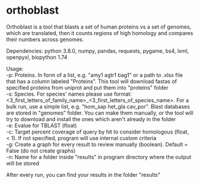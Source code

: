 # orthoblast
Orthoblast is a tool that blasts a set of human proteins vs a set of genomes, which are translated, then it counts regions of high homology and compares their numbers across genomes.

Dependencies:
python 3.8.0, 
numpy, 
pandas, 
requests, 
pygame, 
bs4, 
lxml, 
openpyxl, 
biopython 1.74

Usage:        
-p: Proteins. In form of a list, e.g. "amy1 agtr1 bag1" or a path to .xlsx file that has a column labeled "Proteins". This tool will download fastas of specified proteins from uniprot and put them into "proteins" folder        
-s: Species. For species' names please use format: <3_first_letters_of_family_name>_<3_first_letters_of_species_name>. For a bulk run, use a simple list, e.g. "hom_sap het_gla cav_por". Blast databases are stored in "genomes" folder. You can make them manually, or the tool will try to download and install the ones which aren't already in the folder                                      
-e: Evalue for TBLAST (float)                              
-c: Target percent coverage of query by hit to consider homologous (float, < 1). If not specified, program will use internal custom criteria      
-g: Create a graph for every result to review manually (boolean). Default = False (do not create graphs)     
-n: Name for a folder inside "results" in program directory where the output will be stored 

After every run, you can find your results in the folder "results"
